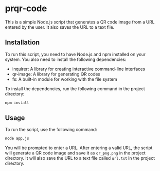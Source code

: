 # prqr-code

This is a simple Node.js script that generates a QR code image from a URL entered by the user. It also saves the URL to a text file.

## Installation

To run this script, you need to have Node.js and npm installed on your system. You also need to install the following dependencies:

- inquirer: A library for creating interactive command-line interfaces
- qr-image: A library for generating QR codes
- fs: A built-in module for working with the file system

To install the dependencies, run the following command in the project directory:

```bash
npm install
```

## Usage

To run the script, use the following command:

```bash
node app.js
```

You will be prompted to enter a URL. After entering a valid URL, the script will generate a QR code image and save it as `qr_png.png` in the project directory. It will also save the URL to a text file called `url.txt` in the project directory.

